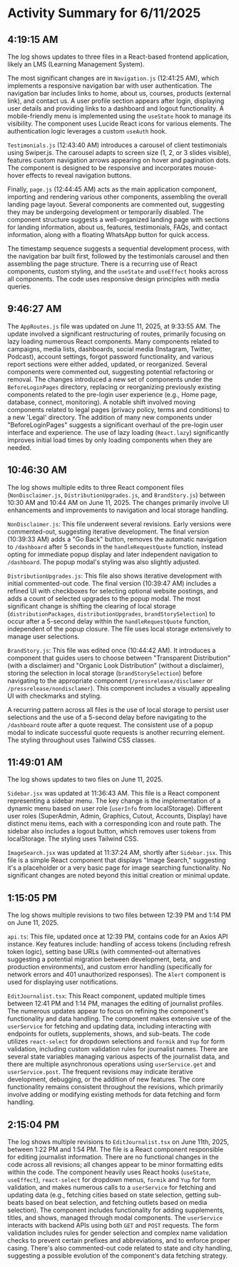 # Activity Summary for 6/11/2025

## 4:19:15 AM
The log shows updates to three files in a React-based frontend application, likely an LMS (Learning Management System).

The most significant changes are in `Navigation.js` (12:41:25 AM), which implements a responsive navigation bar with user authentication.  The navigation bar includes links to home, about us, courses, products (external link), and contact us.  A user profile section appears after login, displaying user details and providing links to a dashboard and logout functionality. A mobile-friendly menu is implemented using the `useState` hook to manage its visibility.  The component uses Lucide React icons for various elements.  The authentication logic leverages a custom `useAuth` hook.

`Testimonials.js` (12:43:40 AM) introduces a carousel of client testimonials using Swiper.js.  The carousel adapts to screen size (1, 2, or 3 slides visible), features custom navigation arrows appearing on hover and pagination dots.  The component is designed to be responsive and incorporates mouse-hover effects to reveal navigation buttons.

Finally, `page.js` (12:44:45 AM) acts as the main application component, importing and rendering various other components, assembling the overall landing page layout. Several components are commented out, suggesting they may be undergoing development or temporarily disabled.  The component structure suggests a well-organized landing page with sections for landing information, about us, features, testimonials, FAQs, and contact information, along with a floating WhatsApp button for quick access.

The timestamp sequence suggests a sequential development process, with the navigation bar built first, followed by the testimonials carousel and then assembling the page structure.  There is a recurring use of React components, custom styling, and the `useState` and `useEffect` hooks across all components.  The code uses responsive design principles with media queries.


## 9:46:27 AM
The `AppRoutes.js` file was updated on June 11, 2025, at 9:33:55 AM.  The update involved a significant restructuring of routes, primarily focusing on lazy loading numerous React components. Many components related to campaigns, media lists, dashboards, social media (Instagram, Twitter, Podcast), account settings, forgot password functionality, and various report sections were either added, updated, or reorganized.  Several components were commented out, suggesting potential refactoring or removal.  The changes introduced a new set of components under the `BeforeLoginPages` directory, replacing or reorganizing previously existing components related to the pre-login user experience (e.g.,  Home page, database, connect, monitoring).  A notable shift involved moving components related to legal pages (privacy policy, terms and conditions) to a new 'Legal' directory.  The addition of many new components under "BeforeLoginPages" suggests a significant overhaul of the pre-login user interface and experience.  The use of lazy loading (`React.lazy`) significantly improves initial load times by only loading components when they are needed.


## 10:46:30 AM
The log shows multiple edits to three React component files (`NonDisclaimer.js`, `DistributionUpgrades.js`, and `BrandStory.js`) between 10:30 AM and 10:44 AM on June 11, 2025.  The changes primarily involve UI enhancements and improvements to navigation and local storage handling.

`NonDisclaimer.js`:  This file underwent several revisions.  Early versions were commented-out, suggesting iterative development. The final version (10:39:33 AM) adds a "Go Back" button, removes the automatic navigation to `/dashboard` after 5 seconds in the `handleRequestQuote` function, instead opting for immediate popup display and later independent navigation to `/dashboard`.  The popup modal's styling was also slightly adjusted.

`DistributionUpgrades.js`: This file also shows iterative development with initial commented-out code. The final version (10:39:47 AM)  includes a refined UI with checkboxes for selecting optional website postings, and adds a count of selected upgrades to the popup modal.  The most significant change is shifting the clearing of local storage (`distributionPackages`, `distributionUpgrades`, `brandStorySelection`) to occur after a 5-second delay within the `handleRequestQuote` function, independent of the popup closure.  The file uses local storage extensively to manage user selections.

`BrandStory.js`: This file was edited once (10:44:42 AM).  It introduces a component that guides users to choose between "Transparent Distribution" (with a disclaimer) and "Organic Look Distribution" (without a disclaimer), storing the selection in local storage (`brandStorySelection`) before navigating to the appropriate component (`/pressrelease/disclamer` or `/pressrelease/nondisclamer`).  This component includes a visually appealing UI with checkmarks and styling.

A recurring pattern across all files is the use of local storage to persist user selections and the use of a 5-second delay before navigating to the `/dashboard` route after a quote request.  The consistent use of a popup modal to indicate successful quote requests is another recurring element. The styling throughout uses Tailwind CSS classes.


## 11:49:01 AM
The log shows updates to two files on June 11, 2025.

`Sidebar.jsx` was updated at 11:36:43 AM.  This file is a React component representing a sidebar menu.  The key change is the implementation of a dynamic menu based on user role (`userInfo` from localStorage).  Different user roles (SuperAdmin, Admin, Graphics, Cutout, Accounts, Display) have distinct menu items, each with a corresponding icon and route path. The sidebar also includes a logout button, which removes user tokens from localStorage.  The styling uses Tailwind CSS.

`ImageSearch.jsx` was updated at 11:37:24 AM, shortly after `Sidebar.jsx`. This file is a simple React component that displays "Image Search," suggesting it's a placeholder or a very basic page for image searching functionality.  No significant changes are noted beyond this initial creation or minimal update.


## 1:15:05 PM
The log shows multiple revisions to two files between 12:39 PM and 1:14 PM on June 11, 2025.

`api.ts`: This file, updated once at 12:39 PM,  contains code for an Axios API instance.  Key features include:  handling of access tokens (including refresh token logic),  setting base URLs (with commented-out alternatives suggesting a potential migration between development, beta, and production environments), and custom error handling (specifically for network errors and 401 unauthorized responses). The `Alert` component is used for displaying user notifications.

`EditJournalist.tsx`: This React component, updated multiple times between 12:41 PM and 1:14 PM, manages the editing of journalist profiles.  The numerous updates appear to focus on refining the component's functionality and data handling. The component makes extensive use of the `userService` for fetching and updating data, including interacting with endpoints for outlets, supplements, shows, and sub-beats.  The code utilizes `react-select` for dropdown selections and `formik` and `Yup` for form validation, including custom validation rules for journalist names.  There are several state variables managing various aspects of the journalist data, and there are multiple asynchronous operations using `userService.get` and `userService.post`. The frequent revisions may indicate iterative development, debugging, or the addition of new features.  The core functionality remains consistent throughout the revisions, which primarily involve adding or modifying existing methods for data fetching and form handling.


## 2:15:04 PM
The log shows multiple revisions to `EditJournalist.tsx` on June 11th, 2025, between 1:22 PM and 1:54 PM.  The file is a React component responsible for editing journalist information.  There are no functional changes in the code across all revisions; all changes appear to be minor formatting edits within the code. The component heavily uses React hooks (`useState`, `useEffect`), `react-select` for dropdown menus, `formik` and `Yup` for form validation, and makes numerous calls to a `userService` for fetching and updating data (e.g., fetching cities based on state selection, getting sub-beats based on beat selection, and fetching outlets based on media selection).  The component includes functionality for adding supplements, titles, and shows, managed through modal components.  The  `userService` interacts with backend APIs using both `GET` and `POST` requests.  The form validation includes rules for gender selection and complex name validation checks to prevent certain prefixes and abbreviations, and to enforce proper casing.  There's also commented-out code related to state and city handling, suggesting a possible evolution of the component's data fetching strategy.
